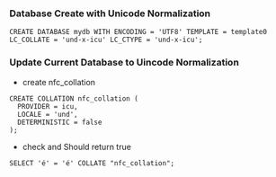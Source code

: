 ### Database Create with Unicode Normalization
```
CREATE DATABASE mydb WITH ENCODING = 'UTF8' TEMPLATE = template0 LC_COLLATE = 'und-x-icu' LC_CTYPE = 'und-x-icu';
```

### Update Current Database to Uincode Normalization
- create nfc_collation
```
CREATE COLLATION nfc_collation (
  PROVIDER = icu,
  LOCALE = 'und',
  DETERMINISTIC = false
);
```
- check and Should return true
```
SELECT 'é' = 'é' COLLATE "nfc_collation";
```
